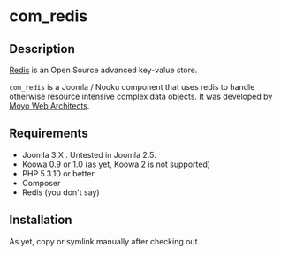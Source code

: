 # com_redis

## Description

[Redis](http://redis.io) is an Open Source advanced key-value store.

`com_redis` is a Joomla / Nooku component that uses redis to handle otherwise resource intensive complex data objects.
It was developed by [Moyo Web Architects](http://moyoweb.nl).

## Requirements

* Joomla 3.X . Untested in Joomla 2.5.
* Koowa 0.9 or 1.0 (as yet, Koowa 2 is not supported)
* PHP 5.3.10 or better
* Composer
* Redis (you don't say)

## Installation

As yet, copy or symlink manually after checking out.